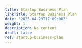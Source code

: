 ```yaml
---
title: Startup Business Plan
linkTitle: Startup Business Plan
date: '2025-04-29T17:09:00Z'
weight: 1
description: No content
draft: false
ref: startup-business-plan
---
```


